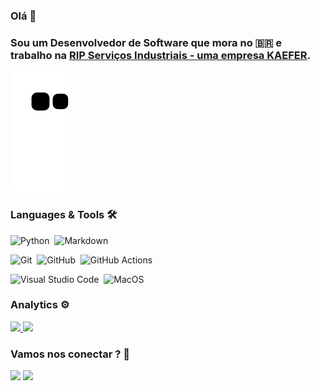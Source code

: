 ### Olá 👋

### Sou um Desenvolvedor de Software que mora no 🇧🇷 e trabalho na [RIP Serviços Industriais - uma empresa KAEFER](https://www.linkedin.com/company/ripservicosindustriais/).

![Snake animation](https://github.com/wilkneMaia/wilkneMaia/blob/output/github-contribution-grid-snake.svg)

### Languages & Tools 🛠

![Python](https://img.shields.io/badge/-Python-05122A?style=flat&logo=python)&nbsp;
![Markdown](https://img.shields.io/badge/-Markdown-05122A?style=flat&logo=markdown)&nbsp;

![Git](https://img.shields.io/badge/-Git-05122A?style=flat&logo=git)&nbsp;
![GitHub](https://img.shields.io/badge/-GitHub-05122A?style=flat&logo=github)&nbsp;
![GitHub Actions](https://img.shields.io/badge/GitHub%20Actions%20-05122A?style=flat&logo=github-actions&logoColor=white)&nbsp;

![Visual Studio Code](https://img.shields.io/badge/-Visual%20Studio%20Code-05122A?style=flat&logo=visual-studio-code&logoColor=007ACC)&nbsp;
![MacOS](https://img.shields.io/badge/-MacOS-05122A?style=flat&logo=apple)&nbsp;

### Analytics ⚙️
  
<!-- <p align="left">
  <img height="180em" src="https://github-readme-streak-stats.herokuapp.com/?user=GuillaumeFalourd" />
  <img height="180em" src="https://user-images.githubusercontent.com/22433243/121538215-faa36d80-c9da-11eb-9dce-0def2d07ff62.gif" />
</p> -->
  
<p align="left">
<a href="https://github.com/wilkneMaia">
  <img height="180em" src="https://github-readme-stats.vercel.app/api/?username=wilkneMaia&count_private=true&show_icons=true"/>
  <img height="180em" src="https://github-readme-stats.vercel.app/api/top-langs/?username=wilkneMaia&layout=compact&langs_count=8&hide=HCL"/>
</a>
</p>

### Vamos nos conectar ? 🤝

<p align="left">
<a href="https://www.linkedin.com/in/wilknemaia/"><img src="https://img.shields.io/badge/-wilknemaia-0077B5?style=flat&logo=Linkedin&logoColor=white"/></a>
<!-- <a href="http://bit.ly/guillaumefalourdstackoverflow"><img src="https://img.shields.io/badge/guifalourd-D16f37?style=flat&logo=Stackoverflow&logoColor=white"/></a>
<a href="http://bit.ly/guillaumefalourdmedium"><img src="https://img.shields.io/badge/-@guillaume.falourd-%2312100E?style=flat&logo=medium&logoColor=white"/></a>
<a href="http://bit.ly/guillaumefalourddevto"><img src="https://img.shields.io/badge/-guifalourd-%2312100E?style=flat&logo=dev.to&logoColor=white"/></a> -->
<a href="mailto:wilknemaia@gmail.com"><img src="https://img.shields.io/badge/-wilknemaia@gmail.com-D14836?style=flat&logo=Gmail&logoColor=white"/></a>
</p>
